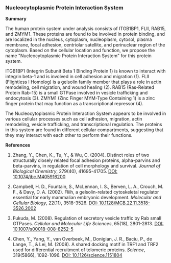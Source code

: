 ### Nucleocytoplasmic Protein Interaction System

**Summary**

The human protein system under analysis consists of ITGB1BP1, FLII, RAB15, and ZMYM1. These proteins are found to be involved in protein binding, and are localized in the nucleus, cytoplasm, nucleoplasm, cytosol, plasma membrane, focal adhesion, centriolar satellite, and perinuclear region of the cytoplasm. Based on the cellular location and function, we propose the name "Nucleocytoplasmic Protein Interaction System" for this protein system.

ITGB1BP1 (Integrin Subunit Beta 1 Binding Protein 1) is known to interact with integrin beta-1 and is involved in cell adhesion and migration (1). FLII (Flightless I Homolog) is a gelsolin family member that plays a role in actin remodeling, cell migration, and wound healing (2). RAB15 (Ras-Related Protein Rab-15) is a small GTPase involved in vesicle trafficking and endocytosis (3). ZMYM1 (Zinc Finger MYM-Type Containing 1) is a zinc finger protein that may function as a transcriptional repressor (4).

The Nucleocytoplasmic Protein Interaction System appears to be involved in various cellular processes such as cell adhesion, migration, actin remodeling, vesicle trafficking, and transcriptional regulation. The proteins in this system are found in different cellular compartments, suggesting that they may interact with each other to perform their functions.

**References**

1. Zhang, Y., Chen, K., Tu, Y., & Wu, C. (2004). Distinct roles of two structurally closely related focal adhesion proteins, alpha-parvins and beta-parvins, in regulation of cell morphology and survival. *Journal of Biological Chemistry*, 279(40), 41695-41705. [DOI: 10.1074/jbc.M405916200](https://doi.org/10.1074/jbc.M405916200)

2. Campbell, H. D., Fountain, S., McLennan, I. S., Berven, L. A., Crouch, M. F., & Davy, D. A. (2002). Fliih, a gelsolin-related cytoskeletal regulator essential for early mammalian embryonic development. *Molecular and Cellular Biology*, 22(11), 3518-3526. [DOI: 10.1128/MCB.22.11.3518-3526.2002](https://doi.org/10.1128/MCB.22.11.3518-3526.2002)

3. Fukuda, M. (2008). Regulation of secretory vesicle traffic by Rab small GTPases. *Cellular and Molecular Life Sciences*, 65(18), 2801-2813. [DOI: 10.1007/s00018-008-8252-5](https://doi.org/10.1007/s00018-008-8252-5)

4. Chen, Y., Yang, Y., van Overbeek, M., Donigian, J. R., Baciu, P., de Lange, T., & Lei, M. (2008). A shared docking motif in TRF1 and TRF2 used for differential recruitment of telomeric proteins. *Science*, 319(5866), 1092-1096. [DOI: 10.1126/science.1151804](https://doi.org/10.1126/science.1151804)